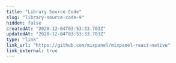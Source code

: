 ```yaml
---
title: "Library Source Code"
slug: "library-source-code-9"
hidden: false
createdAt: "2020-12-04T03:53:33.703Z"
updatedAt: "2020-12-04T03:53:33.703Z"
type: "link"
link_url: "https://github.com/mixpanel/mixpanel-react-native"
link_external: true
---
```

